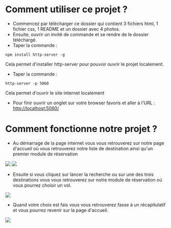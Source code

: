 # Comment utiliser ce projet ?

- Commencez par télécharger ce dossier qui contient 3 fichiers html, 1 fichier css, 1 README et un dossier avec 4 photos.
- Ensuite, ouvrir un invité de commande et se rendre de le dossier téléchargé.
- Taper la commande :
```
npm install http-server -g
```
Cela permet d'installer http-server pour pouvoir ouvrir le projet localement.

- Taper la commande :
```
http-server -p 5060
```
Cela permet d'ouvrir le site internet localement

- Pour finir ouvrir un onglet sur votre browser favoris et aller à l'URL : [http://localhost:5060/](http://localhost:5060/)


# Comment fonctionne notre projet ?

- Au démarrage de la page internet vous vous retrouverez sur notre page d'accueil où vous retrouverez notre liste de destination ainsi qu'un premier module de réservation

![](https://github.com/PierricL/tp-architecture/blob/si1-Softoucanandco/si1-Softoucanandco/projet/code/image/Capture.png)
![](https://github.com/PierricL/tp-architecture/blob/si1-Softoucanandco/si1-Softoucanandco/projet/code/image/Capture2.png)

- Ensuite si vous cliquez sur lancer la recherche ou sur une des trois destinations vous vous retrouverez sur notre module de réservation où vous pourrez choisir un vol.

![](https://github.com/PierricL/tp-architecture/blob/si1-Softoucanandco/si1-Softoucanandco/projet/code/image/Capture3.png)

- Quand votre choix est fais vous vous retrouverez fasse à un récapitulatif et vous pourrez revenir sur la page d'accueil.

![](https://github.com/PierricL/tp-architecture/blob/si1-Softoucanandco/si1-Softoucanandco/projet/code/image/Capture4.png)
